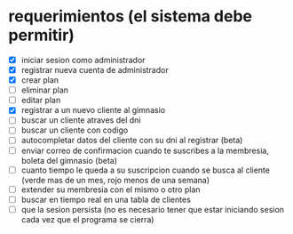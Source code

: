 # requerimientos (el sistema debe permitir)

- [x] iniciar sesion como administrador
- [x] registrar nueva cuenta de administrador
- [x] crear plan
- [ ] eliminar plan
- [ ] editar plan
- [x] registrar a un nuevo cliente al gimnasio
- [ ] buscar un cliente atraves del dni
- [ ] buscar un cliente con codigo
- [ ] autocompletar datos del cliente con su dni al registrar (beta)
- [ ] enviar correo de confirmacion cuando te suscribes a la membresia, boleta del gimnasio (beta)
- [ ] cuanto tiempo le queda a su suscripcion cuando se busca al cliente (verde mas de un mes, rojo menos de una semana)
- [ ] extender su membresia con el mismo o otro plan
- [ ] buscar en tiempo real en una tabla de clientes
- [ ] que la sesion persista (no es necesario tener que estar iniciando sesion cada vez que el programa se cierra)

